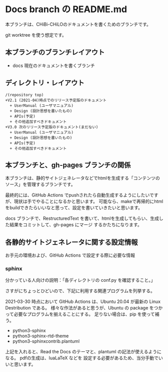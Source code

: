 # Docs branch の README.md

本ブランチは、CHiBi-CHiLOのドキュメントを書くためのブランチです。

git worktree を使う想定です。

## 本ブランチのブランチレイアウト

- docs 現在のドキュメントを書くブランチ

## ディレクトリ・レイアウト

```
/(repository top)
+V2.1 (2021-04)時点でのリリース予定版のドキュメント
  + UserManual (ユーザマニュアル)
  + Design (設計思想を書いたもの)
  + APIs(予定)
  + その他追加すべきドキュメント
+V3.0 次のリリース予定版のドキュメント(まだない)
  + UserManual (ユーザマニュアル)
  + Design (設計思想を書いたもの)
  + APIs(予定)
  + その他追加すべきドキュメント
```

## 本ブランチと、gh-pages ブランチの関係

本ブランチは、静的サイトジェネレータなどでhtmlを生成する「コンテンツのソース」を管理するブランチです。

最終的には、GitHub Actions でpushされたら自動生成するようにしたいですが、現状は手でやることになるかと思います。
可能なら、makeで再帰的にhtmlをbuildできたらいいなと思って、設定を書いていきたいと思います。


docs ブランチで、RestructuredText を書いて、htmlを生成してもらい、生成した結果をコミットして、gh-pages にマージ
するかたちになります。

## 各静的サイトジェネレータに関する設定情報

お手元の環境および、GitHub Actions で設定する際に必要な情報

### sphinx

分かっている人向けの説明：「各ディレクトリの conf.py を確認すること。」

さすがにちょっとひどいので、下記に利用する関連プログラムを列挙する。

2021-03-30 時点において GitHub Actions は、Ubuntu 20.04 が最新の Linux Destribution である。
様々な作法があると思うが、Ubuntu の package をつかって必要なプログラムを揃えることにする。
足りない場合は、pip を使って補う。

- python3-sphinx
- python3-sphinx-rtd-theme
- python3-sphinxcontrib.plantuml

上記を入れると、Read the Docs のテーマと、plantuml の記法が使えるようになる。 pdfの生成は、luaLaTeX などを
設定する必要があるため、当分手動でいいと思います。
